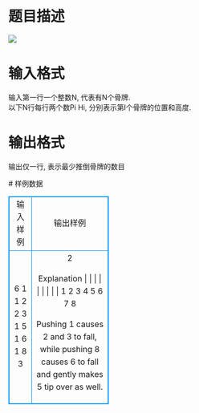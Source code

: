 # 

 
 # 题目描述 
<p>
<img border="0" src="/source/joyoi/tyvj-2362/img/aHR0cDovL3d3dy5qb3lvaS5jbi9wcm9ibGVtL3R5dmotMjM2Mi9wcm9ibGVtc19pbWFnZXMvMjc0OC8xNDcyLmpwZw==.jpg"><br></p> 

 
 # 输入格式 
<p>
输入第一行一个整数N, 代表有N个骨牌.<br>以下N行每行两个数Pi Hi, 分别表示第I个骨牌的位置和高度. <br></p> 

 
 # 输出格式 
<p>
输出仅一行, 表示最少推倒骨牌的数目</p> 
# 样例数据
<style>
        table,table tr th, table tr td { border:1px solid #0094ff; }
        table { width: 200px; min-height: 25px; line-height: 25px; text-align: center; border-collapse: collapse;}   
    </style>
<table>
	<tr>
		<td>输入样例</td>
		<td>输出样例</td>
	</tr>
<tr><td>6
1 1
2 2
3 1
5 1
6 1
8 3
</td><td>2


Explanation
              |
  |           |
| | |   | |   |
1 2 3 4 5 6 7 8

Pushing 1 causes 2 and 3 to fall, while pushing 8 causes 6 to fall and gently makes 5 tip over as well.</td></tr></table>
